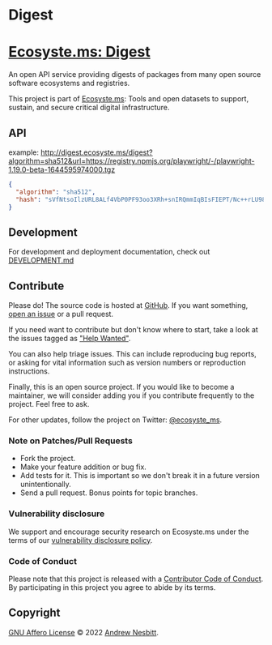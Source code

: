# Digest




# [Ecosyste.ms: Digest](https://digest.ecosyste.ms)

An open API service providing digests of packages from many open source software ecosystems and registries. 

This project is part of [Ecosyste.ms](https://ecosyste.ms): Tools and open datasets to support, sustain, and secure critical digital infrastructure.

## API

example: http://digest.ecosyste.ms/digest?algorithm=sha512&url=https://registry.npmjs.org/playwright/-/playwright-1.19.0-beta-1644595974000.tgz

```json
{
  "algorithm": "sha512",
  "hash": "sVfNtsoIlzURL8ALf4VbP0PF93oo3XRh+snIRQmmIqBIsFIEPT/Nc++rLU98uIlW7FAuENzioqMz94V703+lqw=="
}
```

## Development

For development and deployment documentation, check out [DEVELOPMENT.md](DEVELOPMENT.md)

## Contribute

Please do! The source code is hosted at [GitHub](https://github.com/ecosyste-ms/digest). If you want something, [open an issue](https://github.com/ecosyste-ms/digest/issues/new) or a pull request.

If you need want to contribute but don't know where to start, take a look at the issues tagged as ["Help Wanted"](https://github.com/ecosyste-ms/digest/issues?q=is%3Aopen+is%3Aissue+label%3A%22help+wanted%22).

You can also help triage issues. This can include reproducing bug reports, or asking for vital information such as version numbers or reproduction instructions. 

Finally, this is an open source project. If you would like to become a maintainer, we will consider adding you if you contribute frequently to the project. Feel free to ask.

For other updates, follow the project on Twitter: [@ecosyste_ms](https://twitter.com/ecosyste_ms).

### Note on Patches/Pull Requests

 * Fork the project.
 * Make your feature addition or bug fix.
 * Add tests for it. This is important so we don't break it in a future version unintentionally.
 * Send a pull request. Bonus points for topic branches.

### Vulnerability disclosure

We support and encourage security research on Ecosyste.ms under the terms of our [vulnerability disclosure policy](docs/VULNERABILITY_DISCLOSURE_POLICY.md).

### Code of Conduct

Please note that this project is released with a [Contributor Code of Conduct](docs/CODE_OF_CONDUCT.md). By participating in this project you agree to abide by its terms.

## Copyright

[GNU Affero License](LICENSE) © 2022 [Andrew Nesbitt](https://github.com/andrew).
